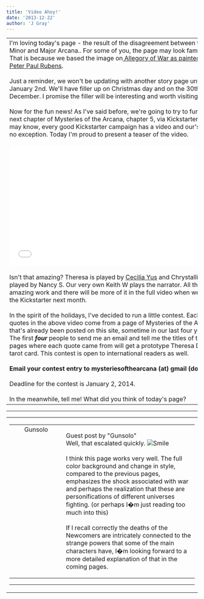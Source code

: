 ```yaml
---
title: 'Video Ahoy!'
date: '2013-12-22'
author: 'J Gray'
---
```


<div>
<!-- Main content here -->
<table border="0" class="post"><tbody><tr><td>
   
   <div class="post_body">
       I'm loving today's page - the result of the disagreement between the Minor and Major Arcana.. For some of you, the page may look familiar. That is because we based the image on<a href="http://www.liechtensteincollections.at/en/pages/artbase_main.asp?module=browse&amp;action=m_work&amp;lang=en&amp;sid=657563308&amp;oid=K-D490280D32F0452699427FAE5A490897" class="" classname="" target="_blank" name=""> Allegory of War as painted by Peter Paul Rubens</a>.&nbsp;<div><br></div><div>Just a reminder, we won't be updating with another story page until January 2nd. We'll have filler up on Christmas day and on the 30th of December. I promise the filler will be interesting and worth visiting for!</div><div><br></div><div>Now for the fun news! As I've said before, we're going to try to fund the next chapter of Mysteries of the Arcana, chapter 5, via Kickstarter. As you may know, every good Kickstarter campaign has a video and our's will be no exception. Today I'm proud to present a teaser of the video.&nbsp;</div><div><br></div><div><span><iframe width="560" height="315" src="//www.youtube.com/embed/ryxdm3KEw7c" frameborder="0" allowfullscreen=""></iframe></span><br></div><div><span><br></span></div><div><span>Isn't that amazing? Theresa is played by <a href="http://www.ceciliayus.com/" class="" classname="" target="_blank" name="">Cecilia Yus</a>&nbsp;and Chrystalline is played by Nancy S. Our very own Keith W plays the narrator. All three did amazing work and there will be more of it in the full video when we unveil the Kickstarter next month.</span></div><div><span><br></span></div><div>In the spirit of the holidays, I've decided to run a little contest. Each of the quotes in the above video come from a page of Mysteries of the Arcana that's already been posted on this site, sometime in our last four years. The first <b><i>four</i></b> people to send me an email and tell me the titles of the pages where each quote came from will get a prototype Theresa Devil tarot card. This contest is open to international readers as well.&nbsp;</div><div><br></div><div><b>Email your contest entry to mysteriesofthearcana (at) gmail (dot) com.</b></div><div><br></div><div>Deadline for the contest is January 2, 2014.</div><div><br></div><div>In the meanwhile, tell me! What did you think of today's page?&nbsp;</div>
   </div>
   </td></tr>
   </tbody></table><hr><table style="width:100%; border:0;" class="comment_table"><tbody><tr><td width="100%"><a name=""> </a><div style="width:100%;" class="comment"><table border="0" width="100%"><tbody><tr><td align="center" valign="top" width="125">
<span class="comment_title"><center>Gunsolo<br></center><a name="1170">&nbsp;</a></span><br>
<center><img src="https://www.gravatar.com/avatar.php?gravatar_id=a94f16ab08c7abb74820e668722a5ffc&amp;default=http%3A%2F%2Fmysteriesofthearcana.com%2Ftemplates%2Fmain%2Fimages%2Favatar.gif&amp;size=80&amp;rating=g" border="0" alt=""></center>
</td>
<td valign="top">


<p class="comment_text"> </p><p class="comment_text"><span class="forum_info">Guest post by "Gunsolo"</span><br> Well, that escalated quickly. <img src="/smilies/smile.gif" alt="Smile" border="0"><br><br>I think this page works very well. The full color background and change in style, compared to the previous pages, emphasizes the shock associated with war and perhaps the realization that these are personifications of different universes fighting. (or perhaps I�m just reading too much into this)<br><br>If I recall correctly the deaths of the Newcomers are intricately connected to the strange powers that some of the main characters have, I�m looking forward to a more detailed explanation of that in the coming pages.<br></p>
 

</td></tr></tbody></table>
<hr></div></td></tr></tbody></table>
<!-- End main content -->
              </div>
